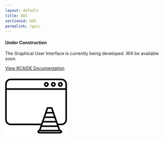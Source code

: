 ```yaml
---
layout: default
title: GUI
sectionid: GUI
permalink: /gui/
---
```


<div class="alert alert-warning text-center" role="alert">
    <h4><i class="fa fa-wrench fa-lg"></i> Under Construction</h4>
    <p>The Graphical User Interface is currently being developed. Will be available soon.</p>
    <p>
        <a href="https://www.docs.rcaide.leadsresearchgroup.com" class="btn btn-warning">
            <i class="fa fa-book"></i> View RCAIDE Documentation
        </a>
    </p>
</div>

<img src="/assets/img/under_construction.png" alt="Under Construction" class="img-responsive" style="max-width: 200px; margin: 0 auto;">
